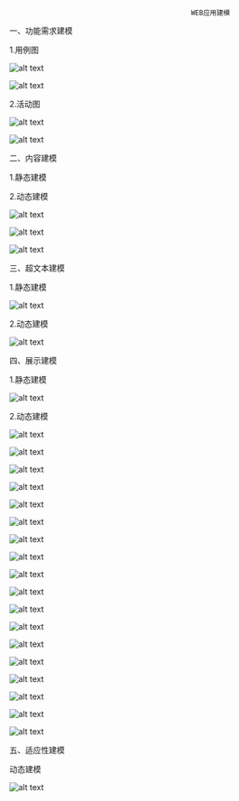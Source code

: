                                                  WEB应用建模

一、功能需求建模


1.用例图

![alt text](http://t1.qpic.cn/mblogpic/fafef418cc89ae6a2a64/2000 "用例图1")

![alt text](http://t2.qpic.cn/mblogpic/43285413a78fa317f902/2000 "用例图2")



2.活动图

![alt text](http://t2.qpic.cn/mblogpic/ed6ff432f183c92f75ec/2000 "管理员活动图")


![alt text](http://t2.qpic.cn/mblogpic/ac3d59b4e5bc0faccf0a/2000 "用户活动图")

二、内容建模

1.静态建模



2.动态建模

![alt text](http://fmn.xnpic.com/fmn056/20130530/1650/original_ahDr_3124000000131260.jpg "版块状态图")

![alt text](http://fmn.rrfmn.com/fmn059/20130530/1650/original_DNi6_6880000001de125f.jpg "帖子状态图")

![alt text](http://fmn.rrimg.com/fmn062/20130530/1650/original_Ti4S_707800000015125d.jpg "用户状态图")


三、超文本建模


1.静态建模

![alt text](http://t1.qpic.cn/mblogpic/5680c77ea4edcc3138f2/2000 "类图")

2.动态建模

![alt text](http://t2.qpic.cn/mblogpic/63ee0ea9c99595d1d4cc/2000 "访问模型")

四、展示建模


1.静态建模

![alt text](http://t1.qpic.cn/mblogpic/4e2e0820f593e2c0ff62/2000 "页面展示模型")

2.动态建模

![alt text](http://t2.qpic.cn/mblogpic/b3de88d2e725635d3696/2000 "序列图")

![alt text](http://t1.qpic.cn/mblogpic/0e242d7b1124576dbbf2/2000 "序列图")

![alt text](http://t2.qpic.cn/mblogpic/a8282e1276e5bb969b6e/2000 "序列图")

![alt text](http://t2.qpic.cn/mblogpic/3a22615be4a9c1eb9116/2000 "序列图")

![alt text](http://t2.qpic.cn/mblogpic/6e092d15306ad6b881d4/2000 "序列图")

![alt text](http://t1.qpic.cn/mblogpic/b3b6ebd002ebc5576cfc/2000 "序列图")

![alt text](http://t2.qpic.cn/mblogpic/747503e2dfd8807a79dc/2000 "序列图")

![alt text](http://t2.qpic.cn/mblogpic/4f8290af78512cc55040/2000 "序列图")

![alt text](http://t2.qpic.cn/mblogpic/dc414473b563b688c9ae/2000 "序列图")

![alt text](http://t1.qpic.cn/mblogpic/85b0f6e6b5354984d808/2000 "序列图")

![alt text](http://t2.qpic.cn/mblogpic/c61b5797ed898a1ac224/2000 "序列图")

![alt text](http://t1.qpic.cn/mblogpic/84326113276ae9f63130/2000 "序列图")

![alt text](http://t1.qpic.cn/mblogpic/87838b5bb10376a18772/460 "序列图")

![alt text](http://t1.qpic.cn/mblogpic/5ad44d0a9abb9956e722/460 "序列图")

![alt text](http://t1.qpic.cn/mblogpic/67253b2475b94ad0b284/460 "序列图")

![alt text](http://t2.qpic.cn/mblogpic/50770ffeddad42909f42/2000 "序列图")

![alt text](http://t2.qpic.cn/mblogpic/c3f46cb538d06e49796c/2000 "序列图")

![alt text](http://t2.qpic.cn/mblogpic/4c4b81f13954c2185b88/2000 "序列图")




五、适应性建模

动态建模

![alt text](http://t2.qpic.cn/mblogpic/36d2394a22af66cfad28/2000 "动态适应模型")


